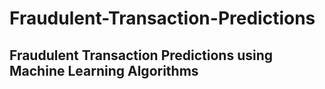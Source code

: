 # Fraudulent-Transaction-Predictions
## Fraudulent Transaction Predictions using Machine Learning Algorithms

